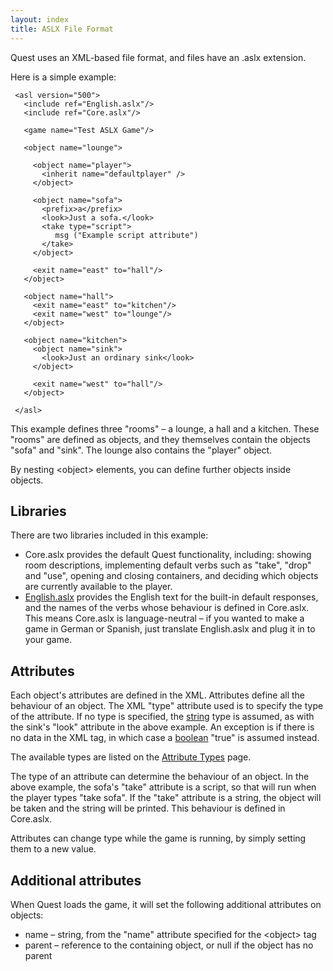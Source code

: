 ```yaml
---
layout: index
title: ASLX File Format
---
```


Quest uses an XML-based file format, and files have an .aslx extension.

Here is a simple example:

     <asl version="500">
       <include ref="English.aslx"/>
       <include ref="Core.aslx"/>
     
       <game name="Test ASLX Game"/>
     
       <object name="lounge">
     
         <object name="player">
           <inherit name="defaultplayer" />
         </object>
     
         <object name="sofa">
           <prefix>a</prefix>
           <look>Just a sofa.</look>
           <take type="script">
              msg ("Example script attribute")
           </take>
         </object>
     
         <exit name="east" to="hall"/>
       </object>
     
       <object name="hall">
         <exit name="east" to="kitchen"/>
         <exit name="west" to="lounge"/>
       </object>
     
       <object name="kitchen">
         <object name="sink">
           <look>Just an ordinary sink</look>
         </object>
     
         <exit name="west" to="hall"/>
       </object>
     
     </asl>

This example defines three "rooms" – a lounge, a hall and a kitchen. These "rooms" are defined as objects, and they themselves contain the objects "sofa" and "sink". The lounge also contains the "player" object.

By nesting \<object\> elements, you can define further objects inside objects.

Libraries
---------

There are two libraries included in this example:

-   Core.aslx provides the default Quest functionality, including: showing room descriptions, implementing default verbs such as "take", "drop" and "use", opening and closing containers, and deciding which objects are currently available to the player.
-   [English.aslx](guides/translating_quest.html) provides the English text for the built-in default responses, and the names of the verbs whose behaviour is defined in Core.aslx. This means Core.aslx is language-neutral – if you wanted to make a game in German or Spanish, just translate English.aslx and plug it in to your game.

Attributes
----------

Each object's attributes are defined in the XML. Attributes define all the behaviour of an object. The XML "type" attribute used is to specify the type of the attribute. If no type is specified, the [string](types/string.html) type is assumed, as with the sink's "look" attribute in the above example. An exception is if there is no data in the XML tag, in which case a [boolean](types/boolean.html) "true" is assumed instead.

The available types are listed on the [Attribute Types](types/) page.

The type of an attribute can determine the behaviour of an object. In the above example, the sofa's "take" attribute is a script, so that will run when the player types "take sofa". If the "take" attribute is a string, the object will be taken and the string will be printed. This behaviour is defined in Core.aslx.

Attributes can change type while the game is running, by simply setting them to a new value.

Additional attributes
---------------------

When Quest loads the game, it will set the following additional attributes on objects:

-   name – string, from the "name" attribute specified for the \<object\> tag
-   parent – reference to the containing object, or null if the object has no parent

